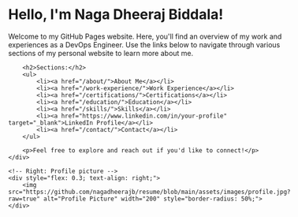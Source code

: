 <div style="display: flex; justify-content: space-between; align-items: center;">
    <!-- Left: Profile description -->
    <div style="flex: 1; padding-right: 20px;">
        <h1>Hello, I'm Naga Dheeraj Biddala!</h1>
        <p>Welcome to my GitHub Pages website. Here, you'll find an overview of my work and experiences as a DevOps Engineer. Use the links below to navigate through various sections of my personal website to learn more about me.</p>

        <h2>Sections:</h2>
        <ul>
            <li><a href="/about/">About Me</a></li>
            <li><a href="/work-experience/">Work Experience</a></li>
            <li><a href="/certifications/">Certifications</a></li>
            <li><a href="/education/">Education</a></li>
            <li><a href="/skills/">Skills</a></li>
            <li><a href="https://www.linkedin.com/in/your-profile" target="_blank">LinkedIn Profile</a></li>
            <li><a href="/contact/">Contact</a></li>
        </ul>

        <p>Feel free to explore and reach out if you'd like to connect!</p>
    </div>

    <!-- Right: Profile picture -->
    <div style="flex: 0.3; text-align: right;">
        <img src="https://github.com/nagadheerajb/resume/blob/main/assets/images/profile.jpg?raw=true" alt="Profile Picture" width="200" style="border-radius: 50%;">
    </div>
</div>
